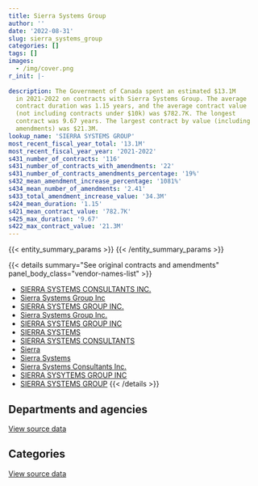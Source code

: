 ```yaml
---
title: Sierra Systems Group
author: ''
date: '2022-08-31'
slug: sierra_systems_group
categories: []
tags: []
images:
  - /img/cover.png
r_init: |-
  
description: The Government of Canada spent an estimated $13.1M
  in 2021-2022 on contracts with Sierra Systems Group. The average
  contract duration was 1.15 years, and the average contract value
  (not including contracts under $10k) was $782.7K. The longest
  contract was 9.67 years. The largest contract by value (including
  amendments) was $21.3M.
lookup_name: 'SIERRA SYSTEMS GROUP'
most_recent_fiscal_year_total: '13.1M'
most_recent_fiscal_year_year: '2021-2022'
s431_number_of_contracts: '116'
s431_number_of_contracts_with_amendments: '22'
s431_number_of_contracts_amendments_percentage: '19%'
s432_mean_amendment_increase_percentage: '1081%'
s434_mean_number_of_amendments: '2.41'
s433_total_amendment_increase_value: '34.3M'
s424_mean_duration: '1.15'
s421_mean_contract_value: '782.7K'
s425_max_duration: '9.67'
s422_max_contract_value: '21.3M'
---
```


<script src="/rmarkdown-libs/htmlwidgets/htmlwidgets.js"></script>
<link href="/rmarkdown-libs/datatables-css/datatables-crosstalk.css" rel="stylesheet" />
<script src="/rmarkdown-libs/datatables-binding/datatables.js"></script>
<script src="/rmarkdown-libs/jquery/jquery-3.6.0.min.js"></script>
<link href="/rmarkdown-libs/dt-core-bootstrap/css/dataTables.bootstrap.min.css" rel="stylesheet" />
<link href="/rmarkdown-libs/dt-core-bootstrap/css/dataTables.bootstrap.extra.css" rel="stylesheet" />
<script src="/rmarkdown-libs/dt-core-bootstrap/js/jquery.dataTables.min.js"></script>
<script src="/rmarkdown-libs/dt-core-bootstrap/js/dataTables.bootstrap.min.js"></script>
<link href="/rmarkdown-libs/crosstalk/css/crosstalk.min.css" rel="stylesheet" />
<script src="/rmarkdown-libs/crosstalk/js/crosstalk.min.js"></script>
<script src="/rmarkdown-libs/htmlwidgets/htmlwidgets.js"></script>
<link href="/rmarkdown-libs/datatables-css/datatables-crosstalk.css" rel="stylesheet" />
<script src="/rmarkdown-libs/datatables-binding/datatables.js"></script>
<script src="/rmarkdown-libs/jquery/jquery-3.6.0.min.js"></script>
<link href="/rmarkdown-libs/dt-core-bootstrap/css/dataTables.bootstrap.min.css" rel="stylesheet" />
<link href="/rmarkdown-libs/dt-core-bootstrap/css/dataTables.bootstrap.extra.css" rel="stylesheet" />
<script src="/rmarkdown-libs/dt-core-bootstrap/js/jquery.dataTables.min.js"></script>
<script src="/rmarkdown-libs/dt-core-bootstrap/js/dataTables.bootstrap.min.js"></script>
<link href="/rmarkdown-libs/crosstalk/css/crosstalk.min.css" rel="stylesheet" />
<script src="/rmarkdown-libs/crosstalk/js/crosstalk.min.js"></script>

{{< entity_summary_params >}}
{{< /entity_summary_params >}}

{{< details summary="See original contracts and amendments" panel_body_class="vendor-names-list" >}}
- [SIERRA SYSTEMS CONSULTANTS INC.](https://search.open.canada.ca/en/ct/?sort=contract_value_f%20desc&page=1&search_text=%22SIERRA%20SYSTEMS%20CONSULTANTS%20INC.%22)
- [Sierra Systems Group Inc](https://search.open.canada.ca/en/ct/?sort=contract_value_f%20desc&page=1&search_text=%22Sierra%20Systems%20Group%20Inc%22)
- [SIERRA SYSTEMS GROUP INC.](https://search.open.canada.ca/en/ct/?sort=contract_value_f%20desc&page=1&search_text=%22SIERRA%20SYSTEMS%20GROUP%20INC.%22)
- [Sierra Systems Group Inc.](https://search.open.canada.ca/en/ct/?sort=contract_value_f%20desc&page=1&search_text=%22Sierra%20Systems%20Group%20Inc.%22)
- [SIERRA SYSTEMS GROUP INC](https://search.open.canada.ca/en/ct/?sort=contract_value_f%20desc&page=1&search_text=%22SIERRA%20SYSTEMS%20GROUP%20INC%22)
- [SIERRA SYSTEMS](https://search.open.canada.ca/en/ct/?sort=contract_value_f%20desc&page=1&search_text=%22SIERRA%20SYSTEMS%22)
- [SIERRA SYSTEMS CONSULTANTS](https://search.open.canada.ca/en/ct/?sort=contract_value_f%20desc&page=1&search_text=%22SIERRA%20SYSTEMS%20CONSULTANTS%22)
- [Sierra](https://search.open.canada.ca/en/ct/?sort=contract_value_f%20desc&page=1&search_text=%22Sierra%22)
- [Sierra Systems](https://search.open.canada.ca/en/ct/?sort=contract_value_f%20desc&page=1&search_text=%22Sierra%20Systems%22)
- [Sierra Systems Consultants Inc.](https://search.open.canada.ca/en/ct/?sort=contract_value_f%20desc&page=1&search_text=%22Sierra%20Systems%20Consultants%20Inc.%22)
- [SIERRA SYSYTEMS GROUP INC](https://search.open.canada.ca/en/ct/?sort=contract_value_f%20desc&page=1&search_text=%22SIERRA%20SYSYTEMS%20GROUP%20INC%22)
- [SIERRA SYSTEMS GROUP](https://search.open.canada.ca/en/ct/?sort=contract_value_f%20desc&page=1&search_text=%22SIERRA%20SYSTEMS%20GROUP%22)
{{< /details >}}

## Departments and agencies

<div id="htmlwidget-1" style="width:100%;height:auto;" class="datatables html-widget"></div>
<script type="application/json" data-for="htmlwidget-1">{"x":{"style":"bootstrap","filter":"none","vertical":false,"data":[["<a href=\"/departments/aafc-aac/\">Agriculture and Agri-Food Canada<\/a>","<a href=\"/departments/cra-arc/\">Canada Revenue Agency<\/a>","<a href=\"/departments/csa-asc/\">Canadian Space Agency<\/a>","<a href=\"/departments/csc-scc/\">Correctional Service of Canada<\/a>","<a href=\"/departments/dfatd-maecd/\">Global Affairs Canada<\/a>","<a href=\"/departments/dfo-mpo/\">Fisheries and Oceans Canada<\/a>","<a href=\"/departments/dnd-mdn/\">National Defence<\/a>","<a href=\"/departments/ec/\">Environment and Climate Change Canada<\/a>","<a href=\"/departments/elections/\">Elections Canada<\/a>","<a href=\"/departments/hc-sc/\">Health Canada<\/a>","<a href=\"/departments/irb-cisr/\">Immigration and Refugee Board of Canada<\/a>","<a href=\"/departments/nrc-cnrc/\">National Research Council Canada<\/a>","<a href=\"/departments/nrcan-rncan/\">Natural Resources Canada<\/a>","<a href=\"/departments/oic-ci/\">Office of the Information Commissioner of Canada<\/a>","<a href=\"/departments/pch/\">Canadian Heritage<\/a>","<a href=\"/departments/ppsc-sppc/\">Public Prosecution Service of Canada<\/a>","<a href=\"/departments/ps-sp/\">Public Safety Canada<\/a>","<a href=\"/departments/pwgsc-tpsgc/\">Public Services and Procurement Canada<\/a>","<a href=\"/departments/ssc-spc/\">Shared Services Canada<\/a>","<a href=\"/departments/tbs-sct/\">Treasury Board of Canada Secretariat<\/a>","<a href=\"/departments/tc/\">Transport Canada<\/a>","<a href=\"/departments/vac-acc/\">Veterans Affairs Canada<\/a>"],[279540.48,null,40971.75,183921.23,32683.94,158640.45,5635585.88,11228.53,30947.67,24860,null,345173.53,158701.72,15705.75,null,70659.48,null,2569237.99,142521.25,161228.77,83903.21,36225],[127386.04,null,79620.19,183921.23,9389.08,254594.48,5938562.77,324417.21,31349.67,1202166.94,null,234947.3,null,null,141956.25,107992.6,75243.23,2576276.99,142521.25,161670.5,119227.87,null],[57080.08,525436.27,null,189439.13,null,96111.82,3672490.3,2388.81,32363.11,1934675.71,251549.96,263132.99,223823.62,null,null,null,742264.26,2569237.99,146797.17,161228.77,null,20975.63],[null,1045385.66,null,46417.24,null,190575,5442605.08,209468.25,25453.07,1966520.62,26340.49,318373.17,107238.24,null,78012.11,null,742264.26,2569237.99,null,161228.77,null,156908.92]],"container":"<table class=\"table table-striped table-hover row-border order-column display\">\n  <thead>\n    <tr>\n      <th>Department<\/th>\n      <th>2018-2019<\/th>\n      <th>2019-2020<\/th>\n      <th>2020-2021<\/th>\n      <th>2021-2022<\/th>\n    <\/tr>\n  <\/thead>\n<\/table>","options":{"order":[[4,"desc"]],"pageLength":10,"autoWidth":true,"columnDefs":[{"targets":1,"render":"function(data, type, row, meta) {\n    return type !== 'display' ? data : DTWidget.formatCurrency(data, \"$\", 2, 3, \",\", \".\", true, null);\n  }"},{"targets":2,"render":"function(data, type, row, meta) {\n    return type !== 'display' ? data : DTWidget.formatCurrency(data, \"$\", 2, 3, \",\", \".\", true, null);\n  }"},{"targets":3,"render":"function(data, type, row, meta) {\n    return type !== 'display' ? data : DTWidget.formatCurrency(data, \"$\", 2, 3, \",\", \".\", true, null);\n  }"},{"targets":4,"render":"function(data, type, row, meta) {\n    return type !== 'display' ? data : DTWidget.formatCurrency(data, \"$\", 2, 3, \",\", \".\", true, null);\n  }"},{"width":"16%","targets":[1,2,3,4]},{"className":"dt-right","targets":[1,2,3,4]}],"orderClasses":false}},"evals":["options.columnDefs.0.render","options.columnDefs.1.render","options.columnDefs.2.render","options.columnDefs.3.render"],"jsHooks":[]}</script>
<p class="text-right">
<a href="https://github.com/GoC-Spending/contracts-data/tree/main/data/out/vendors/sierra_systems_group/summary_by_fiscal_year_by_department.csv" class="source-data-link btn btn-link">View source data</a>
</p>

## Categories

<div id="htmlwidget-2" style="width:100%;height:auto;" class="datatables html-widget"></div>
<script type="application/json" data-for="htmlwidget-2">{"x":{"style":"bootstrap","filter":"none","vertical":false,"data":[["<a href=\"/categories/facilities_and_construction/\">Facilities and construction<\/a>","<a href=\"/categories/defence/\">Defence<\/a>","<a href=\"/categories/professional_services/\">Professional services<\/a>","<a href=\"/categories/information_technology/\">Information technology<\/a>"],[null,1732514.33,4211750.56,4037471.74],[null,1263350,5120768.06,5327125.54],[null,null,3854694.71,7034300.91],[3726997.22,null,1876836.63,7482195.02]],"container":"<table class=\"table table-striped table-hover row-border order-column display\">\n  <thead>\n    <tr>\n      <th>Category<\/th>\n      <th>2018-2019<\/th>\n      <th>2019-2020<\/th>\n      <th>2020-2021<\/th>\n      <th>2021-2022<\/th>\n    <\/tr>\n  <\/thead>\n<\/table>","options":{"order":[[4,"desc"]],"dom":"t","pageLength":30,"autoWidth":true,"columnDefs":[{"targets":1,"render":"function(data, type, row, meta) {\n    return type !== 'display' ? data : DTWidget.formatCurrency(data, \"$\", 2, 3, \",\", \".\", true, null);\n  }"},{"targets":2,"render":"function(data, type, row, meta) {\n    return type !== 'display' ? data : DTWidget.formatCurrency(data, \"$\", 2, 3, \",\", \".\", true, null);\n  }"},{"targets":3,"render":"function(data, type, row, meta) {\n    return type !== 'display' ? data : DTWidget.formatCurrency(data, \"$\", 2, 3, \",\", \".\", true, null);\n  }"},{"targets":4,"render":"function(data, type, row, meta) {\n    return type !== 'display' ? data : DTWidget.formatCurrency(data, \"$\", 2, 3, \",\", \".\", true, null);\n  }"},{"width":"16%","targets":[1,2,3,4]},{"className":"dt-right","targets":[1,2,3,4]}],"orderClasses":false,"lengthMenu":[10,25,30,50,100]}},"evals":["options.columnDefs.0.render","options.columnDefs.1.render","options.columnDefs.2.render","options.columnDefs.3.render"],"jsHooks":[]}</script>
<p class="text-right">
<a href="https://github.com/GoC-Spending/contracts-data/tree/main/data/out/vendors/sierra_systems_group/summary_by_fiscal_year_by_category.csv" class="source-data-link btn btn-link">View source data</a>
</p>
